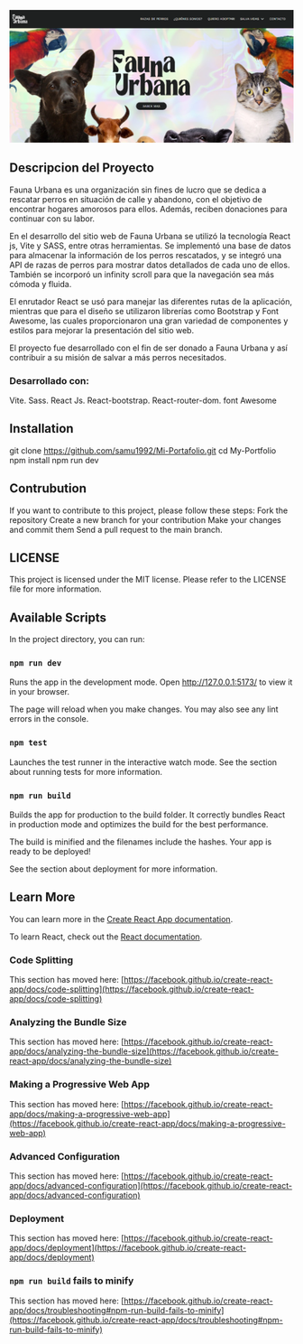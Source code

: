 ![logo](https://github.com/samu1992/Fauna-Urbana/blob/master/public/imagenes/fondoGit.png)

## Descripcion del Proyecto

Fauna Urbana es una organización sin fines de lucro que se dedica a rescatar perros en situación de calle y abandono, con el objetivo de encontrar hogares amorosos para ellos. Además, reciben donaciones para continuar con su labor.

En el desarrollo del sitio web de Fauna Urbana se utilizó la tecnología React js, Vite y SASS, entre otras herramientas. Se implementó una base de datos para almacenar la información de los perros rescatados, y se integró una API de razas de perros para mostrar datos detallados de cada uno de ellos. También se incorporó un infinity scroll para que la navegación sea más cómoda y fluida.

El enrutador React se usó para manejar las diferentes rutas de la aplicación, mientras que para el diseño se utilizaron librerías como Bootstrap y Font Awesome, las cuales proporcionaron una gran variedad de componentes y estilos para mejorar la presentación del sitio web.

El proyecto fue desarrollado con el fin de ser donado a Fauna Urbana y así contribuir a su misión de salvar a más perros necesitados.
### Desarrollado con:
Vite.
Sass.
React Js.
React-bootstrap.
React-router-dom.
font Awesome

## Installation

git clone https://github.com/samu1992/Mi-Portafolio.git cd My-Portfolio npm install npm run dev

## Contrubution 

If you want to contribute to this project, please follow these steps:
Fork the repository Create a new branch for your contribution Make your changes and commit them Send a pull request to the main branch.

## LICENSE

This project is licensed under the MIT license. Please refer to the LICENSE file for more information.

## Available Scripts

In the project directory, you can run:

### `npm run dev`

Runs the app in the development mode.
Open http://127.0.0.1:5173/ to view it in your browser.

The page will reload when you make changes.
You may also see any lint errors in the console.

### `npm test`

Launches the test runner in the interactive watch mode.
See the section about running tests for more information.

### `npm run build`

Builds the app for production to the build folder.
It correctly bundles React in production mode and optimizes the build for the best performance.

The build is minified and the filenames include the hashes.
Your app is ready to be deployed!

See the section about deployment for more information.

## Learn More

You can learn more in the [Create React App documentation](https://facebook.github.io/create-react-app/docs/getting-started).

To learn React, check out the [React documentation](https://reactjs.org/).

### Code Splitting

This section has moved here: [https://facebook.github.io/create-react-app/docs/code-splitting](https://facebook.github.io/create-react-app/docs/code-splitting)

### Analyzing the Bundle Size

This section has moved here: [https://facebook.github.io/create-react-app/docs/analyzing-the-bundle-size](https://facebook.github.io/create-react-app/docs/analyzing-the-bundle-size)

### Making a Progressive Web App

This section has moved here: [https://facebook.github.io/create-react-app/docs/making-a-progressive-web-app](https://facebook.github.io/create-react-app/docs/making-a-progressive-web-app)

### Advanced Configuration

This section has moved here: [https://facebook.github.io/create-react-app/docs/advanced-configuration](https://facebook.github.io/create-react-app/docs/advanced-configuration)

### Deployment

This section has moved here: [https://facebook.github.io/create-react-app/docs/deployment](https://facebook.github.io/create-react-app/docs/deployment)

### `npm run build` fails to minify

This section has moved here: [https://facebook.github.io/create-react-app/docs/troubleshooting#npm-run-build-fails-to-minify](https://facebook.github.io/create-react-app/docs/troubleshooting#npm-run-build-fails-to-minify)
